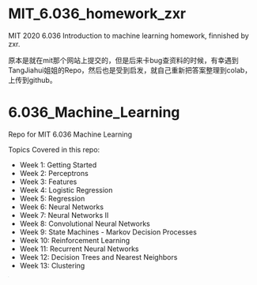 # MIT_6.036_homework_zxr
MIT 2020 6.036 Introduction to machine learning homework, finnished by zxr.

原本是就在mit那个网站上提交的，但是后来卡bug查资料的时候，有幸遇到TangJiahui姐姐的Repo，然后也是受到启发，就自己重新把答案整理到colab，上传到github。

# 6.036_Machine_Learning
Repo for MIT 6.036 Machine Learning 


Topics Covered in this repo:
* Week 1: Getting Started
* Week 2: Perceptrons
* Week 3: Features
* Week 4: Logistic Regression
* Week 5: Regression
* Week 6: Neural Networks
* Week 7: Neural Networks II
* Week 8: Convolutional Neural Networks
* Week 9: State Machines - Markov Decision Processes
* Week 10: Reinforcement Learning
* Week 11: Recurrent Neural Networks
* Week 12: Decision Trees and Nearest Neighbors
* Week 13: Clustering
<img src="https://s2.loli.net/2022/01/14/ftJD3kOcUnPHpzN.png" style="zoom:5%;" />
